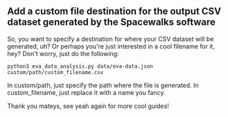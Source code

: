 ## Add a custom file destination for the output CSV dataset generated by the Spacewalks software

So, you want to specify a destination for where your CSV dataset will be generated, uh?
Or perhaps you're just interested in a cool filename for it, hey?
Don't worry, just do the following:

```
python3 eva_data_analysis.py data/eva-data.json custom/path/custom_filename.csv
```

In custom/path, just specify the path where the file is generated.
In custom_filename, just replace it with a name you fancy.

Thank you mateys, see yeah again for more cool guides!
